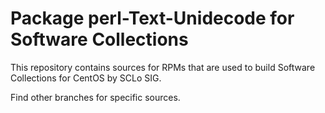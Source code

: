 # Package perl-Text-Unidecode for Software Collections

This repository contains sources for RPMs that are used
to build Software Collections for CentOS by SCLo SIG.

Find other branches for specific sources.

